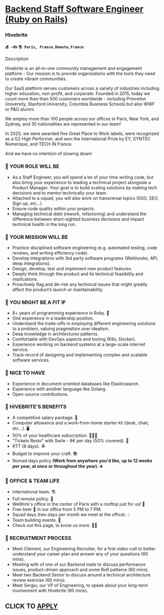# [Backend Staff Software Engineer (Ruby on Rails)](https://www.remotewlb.com/apply/backend-staff-software-engineer-ruby-on-rails)  
### Hivebrite  
#### `💰 ~0k` `🌎 Paris, France,Remote,France`  

Description

Hivebrite is an all-in-one community management and engagement platform - Our mission is to provide organizations with the tools they need to create vibrant communities.

  

Our SaaS platform serves customers across a variety of industries including higher education, non-profit, and corporate. Founded in 2015, today we count more than than 500 customers worldwide - including Princeton University, Stanford University, Columbia Business Schools but also WWF or P&G alumni.

We employ more than 100 people across our offices in Paris, New York, and Sydney, and 30 nationalities are represented in our team!

  

In 2020, we were awarded five Great Place to Work labels, were recognized as a G2 High Performer, and won the International Prize by EY, SYNTEC Numerique, and TECH IN France.

  

And we have no intention of slowing down!

### 🌟 YOUR ROLE WILL BE

  * As a Staff Engineer, you will spend a lot of your time writing code, but also bring your experience to leading a technical project alongside a Product Manager. Your goal is to build scaling solutions by making tech decisions and to mentor technically your team. 
  * Attached to a squad, you will also work on transversal topics (SSO, SEO, Sign up, etc...) 
  * Ensure code quality within your projects.
  * Managing technical debt (rework, refactoring) and understand the difference between short-sighted business decisions and impact technical health in the long run.

### 🌟 YOUR MISSION WILL BE

  * Practice disciplined software engineering (e.g. automated testing, code reviews, and writing efficiency code).
  * Develop integrations with 3rd party software programs (Webhooks, API, deep integrations).
  * Design, develop, test and implement new product features.
  * Deeply think through the product and its technical feasibility and implications. 
  * Proactively flag and de-risk any technical issues that might greatly affect the product’s launch or maintainability.

### 🌟 YOU MIGHT BE A FIT IF

  * 8+ years of programming experience in Ruby. 🚂
  * One experience in a leadership position. 
  * Understand the trade-offs in employing different engineering solutions to a problem, valuing pragmatism over idealism.
  * Deep knowledge in architectures patterns.
  * Comfortable with DevOps aspects and tooling (K8s, Docker).
  * Experience working on backend systems at a large-scale internet service.
  * Track record of designing and implementing complex and scalable software services.

### 🌟 NICE TO HAVE

  * Experience in document oriented databases like Elasticsearch.
  * Experience with another language like Golang.
  * Open-source contributions.

### 🌟 HIVEBRITE'S BENEFITS

  * A competitive salary package. 🤝
  * Computer allowance and a work-from-home starter kit (desk, chair, etc…). 🖥️ 
  * 50% of your healthcare subscription. 👩🏻‍⚕️ 
  * "Tickets Resto" with Swile - 8€ per day (50% covered). 🍔
  * RTT (8 days). 🏝
  * Budget to improve your craft. 📚
  * Nomad days policy **(Work from anywhere you'd like, up to 12 weeks per year, at once or throughout the year). ✈️**

### 🌟 OFFICE & TEAM LIFE

  * International team. 🌎
  * Full remote policy. 👾
  * WeWork's office in the center of Paris with a rooftop just for us! 🏰
  * Free beer 🍻 in our office from 5 PM to 7 PM.
  * Squad days (two days per month we meet at the office). 💡
  * Team building events. 🎉
  * Check out this page, to know us more. 🏄‍♂️ 

### 🌟 RECRUITMENT PROCESS

  * Meet Clément, our Engineering Recruiter, for a first video-call to better understand your career plan and answer any of your questions (60 mins).
  * Meeting with of one of our Backend mate to discuss performance issues, product-driven approach and some RoR patterns (60 mins). 
  * Meet two Backend Senior to discuss around a technical architecture review exercise (60 mins). 
  * Meet Sergiu, our VP of Engineering, to speak about your long-term involvement with Hivebrite (60 mins).

  
## CLICK TO [APPLY](https://www.remotewlb.com/apply/backend-staff-software-engineer-ruby-on-rails)

